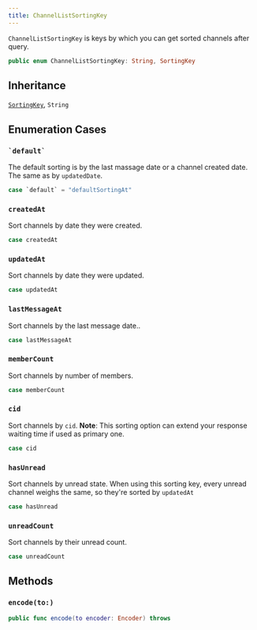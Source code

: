 ```yaml
---
title: ChannelListSortingKey
---
```


`ChannelListSortingKey` is keys by which you can get sorted channels after query.

``` swift
public enum ChannelListSortingKey: String, SortingKey 
```

## Inheritance

[`SortingKey`](../sorting-key), `String`

## Enumeration Cases

### `` `default` ``

The default sorting is by the last massage date or a channel created date. The same as by `updatedDate`.

``` swift
case `default` = "defaultSortingAt"
```

### `createdAt`

Sort channels by date they were created.

``` swift
case createdAt
```

### `updatedAt`

Sort channels by date they were updated.

``` swift
case updatedAt
```

### `lastMessageAt`

Sort channels by the last message date..

``` swift
case lastMessageAt
```

### `memberCount`

Sort channels by number of members.

``` swift
case memberCount
```

### `cid`

Sort channels by `cid`.
**Note**:​ This sorting option can extend your response waiting time if used as primary one.

``` swift
case cid
```

### `hasUnread`

Sort channels by unread state. When using this sorting key, every unread channel weighs the same,
so they're sorted by `updatedAt`

``` swift
case hasUnread
```

### `unreadCount`

Sort channels by their unread count.

``` swift
case unreadCount
```

## Methods

### `encode(to:)`

``` swift
public func encode(to encoder: Encoder) throws 
```
